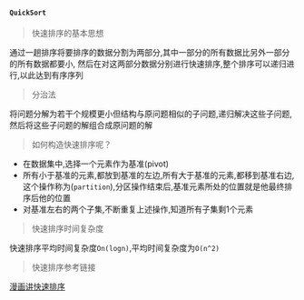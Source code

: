 #### `QuickSort`

> 快速排序的基本思想

通过一趟排序将要排序的数据分割为两部分,其中一部分的所有数据比另外一部分的所有数据都要小,
然后在对这两部分数据分别进行快速排序,整个排序可以递归进行,以此达到有序序列

> 分治法

将问题分解为若干个规模更小但结构与原问题相似的子问题,递归解决这些子问题,然后将这些子问题的解组合成原问题的解


> 如何构造快速排序呢？

* 在数据集中,选择一个元素作为基准(pivot)
* 所有小于基准的元素,都放到基准的左边,所有大于基准的元素,都移到基准右边,这个操作称为(`partition`),分区操作结束后,基准元素所处的位置就是他最终排序后他的位置
* 对基准左右的两个子集,不断重复上述操作,知道所有子集剩1个元素

> 快速排序时间复杂度

快速排序平均时间复杂度`On(logn)`,平均时间复杂度为`O(n^2)`
















> 快速排序参考链接

[漫画讲快速排序](https://blog.csdn.net/hrn1216/article/details/51526362)